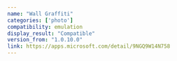 ```yaml
---
name: "Wall Graffiti"
categories: ['photo']
compatibility: emulation
display_result: "Compatible"
version_from: "1.0.10.0"
link: https://apps.microsoft.com/detail/9NGQ9W14N758
---
```

